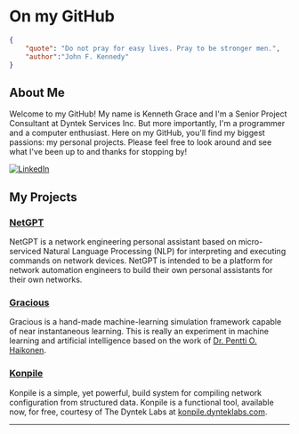 # On my GitHub

```json
{
    "quote": "Do not pray for easy lives. Pray to be stronger men.",
    "author":"John F. Kennedy"
}
```

## About Me

Welcome to my GitHub! My name is Kenneth Grace and I'm a Senior Project Consultant at Dyntek Services Inc. But more importantly, I'm a programmer and a computer enthusiast. Here on my GitHub, you'll find my biggest passions: my personal projects. Please feel free to look around and see what I've been up to and thanks for stopping by!

[![LinkedIn](https://camo.githubusercontent.com/a80d00f23720d0bc9f55481cfcd77ab79e141606829cf16ec43f8cacc7741e46/68747470733a2f2f696d672e736869656c64732e696f2f62616467652f4c696e6b6564496e2d3030373742353f7374796c653d666f722d7468652d6261646765266c6f676f3d6c696e6b6564696e266c6f676f436f6c6f723d7768697465)](https://www.linkedin.com/in/kennethjgrace/)

## My Projects

### [NetGPT](https://github.com/KennethGrace/NetGPT)

NetGPT is a network engineering personal assistant based on micro-serviced Natural Language Processing (NLP) for interpreting and executing commands on network devices. NetGPT is intended to be a platform for network automation engineers to build their own personal assistants for their own networks.

### [Gracious](https://github.com/Art-of-the-Living/Gracious)

Gracious is a hand-made machine-learning simulation framework capable of near instantaneous learning. This is really an experiment in machine learning and artificial intelligence based on the work of [Dr. Pentti O. Haikonen](https://www.uis.edu/sites/default/files/2023-05/HaikonenCV13.pdf).

### [Konpile](https://github.com/dyntek-services-inc/konpile)

Konpile is a simple, yet powerful, build system for compiling network configuration from structured data. Konpile is a functional tool, available now, for free, courtesy of The Dyntek Labs at [konpile.dynteklabs.com](https://konpile.dynteklabs.com).

---
